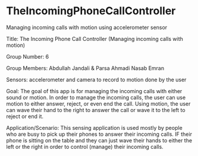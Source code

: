 # TheIncomingPhoneCallController
Managing incoming calls with motion using accelerometer sensor

Title: The Incoming Phone Call Controller (Managing incoming calls with motion)
 
Group Number: 6

Group Members: Abdullah Jandali & Parsa Ahmadi Nasab Emran
 
 Sensors: accelerometer and camera to record to motion done by the user
 
 Goal: 
The goal of this app is for managing the incoming calls with either sound or motion. In order to  manage the incoming calls, the user can use motion to either answer, reject, or even end the call. Using motion, the user can wave their hand to the right to answer the call or wave it  to the left to reject or end it. 

Application/Scenario:
This sensing application is used mostly by people who are busy to pick up their phones to answer their incoming calls. IF their phone is sitting on the table and they can just wave their hands to either the left or the right in order to control (manage) their incoming calls. 
